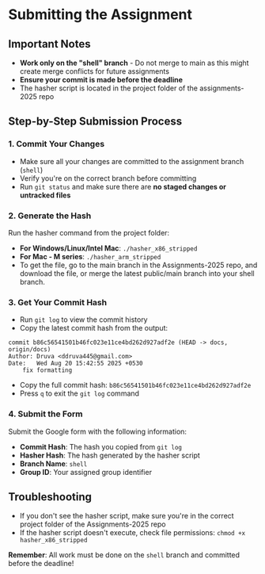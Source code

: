 # Submitting the Assignment

## Important Notes
- **Work only on the "shell" branch** - Do not merge to main as this might create merge conflicts for future assignments
- **Ensure your commit is made before the deadline**
- The hasher script is located in the project folder of the assignments-2025 repo

## Step-by-Step Submission Process

### 1. Commit Your Changes
- Make sure all your changes are committed to the assignment branch (`shell`)
- Verify you're on the correct branch before committing
- Run `git status` and make sure there are **no staged changes or untracked files**

### 2. Generate the Hash
Run the hasher command from the project folder:
- **For Windows/Linux/Intel Mac**: `./hasher_x86_stripped`
- **For Mac - M series**: `./hasher_arm_stripped` 
- To get the file, go to the main branch in the Assignments-2025 repo, and download the file, or merge the latest public/main branch into your shell branch.

### 3. Get Your Commit Hash
- Run `git log` to view the commit history
- Copy the latest commit hash from the output:

```
commit b86c56541501b46fc023e11ce4bd262d927adf2e (HEAD -> docs, origin/docs)
Author: Druva <ddruva445@gmail.com>
Date:   Wed Aug 20 15:42:55 2025 +0530
    fix formatting
```

- Copy the full commit hash: `b86c56541501b46fc023e11ce4bd262d927adf2e`
- Press `q` to exit the `git log` command

### 4. Submit the Form
Submit the Google form with the following information:
- **Commit Hash**: The hash you copied from `git log`
- **Hasher Hash**: The hash generated by the hasher script
- **Branch Name**: `shell`
- **Group ID**: Your assigned group identifier


## Troubleshooting
- If you don't see the hasher script, make sure you're in the correct project folder of the Assignments-2025 repo
- If the hasher script doesn't execute, check file permissions: `chmod +x hasher_x86_stripped`

**Remember**: All work must be done on the `shell` branch and committed before the deadline!
